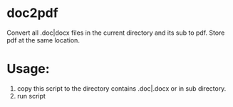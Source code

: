 # doc2pdf
Convert all .doc|docx files in the current directory and its sub to pdf. Store pdf at the same location.

# Usage:
1. copy this script to the directory contains .doc|.docx or in sub directory.
2. run script
